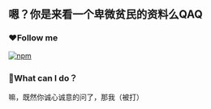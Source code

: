 ## 嗯？你是来看一个卑微贫民的资料么QAQ
### ❤Follow me
<a href="https://space.bilibili.com/357635616"><img src="https://img.shields.io/badge/bilibili-dark-pink.svg" alt="npm"></a>
### 🤔What can I do？
嘛，既然你诚心诚意的问了，那我（被打）
<p align="center">

<p>
<!--
**FIve201/FIve201** is a ✨ _special_ ✨ repository because its `README.md` (this file) appears on your GitHub profile.

Here are some ideas to get you started:

- 🔭 I’m currently working on ...
- 🌱 I’m currently learning ...
- 👯 I’m looking to collaborate on ...
- 🤔 I’m looking for help with ...
- 💬 Ask me about ...
- 📫 How to reach me: ...
- 😄 Pronouns: ...
- ⚡ Fun fact: ...
-->
